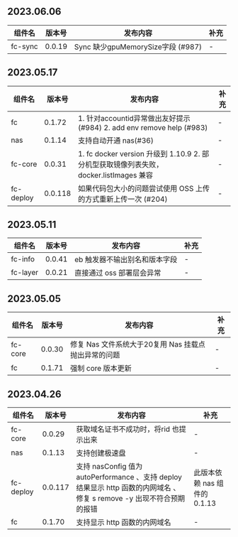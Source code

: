 ## 2023.06.06

| 组件名 | 版本号 | 发布内容 | 补充 |
| --- | --- | --- |--- |
| fc-sync | 0.0.19 | Sync 缺少gpuMemorySize字段 (#987) | - |

## 2023.05.17

| 组件名 | 版本号 | 发布内容 | 补充 |
| --- | --- | --- |--- |
| fc | 0.1.72 | 1. 针对accountid异常做出友好提示(#984) 2. add env remove help (#983) | - |
| nas | 0.1.14 | 支持自动开通 nas(#36) | - |
| fc-core | 0.0.31 | 1. fc docker version 升级到 1.10.9  2. 部分机型获取镜像列表失败， docker.listImages 兼容 | - |
| fc-deploy | 0.0.118 | 如果代码包大小的问题尝试使用 OSS 上传的方式重新上传一次 (#204) | - |



## 2023.05.11

| 组件名 | 版本号 | 发布内容 | 补充 |
| --- | --- | --- |--- |
| fc-info | 0.0.41 | eb 触发器不输出别名和版本字段 | - |
| fc-layer | 0.0.21 | 直接通过 oss 部署层会异常 | - |


## 2023.05.05

| 组件名 | 版本号 | 发布内容 | 补充 |
| --- | --- | --- |--- |
| fc-core | 0.0.30 | 修复 Nas 文件系统大于20复用 Nas 挂载点抛出异常的问题 | - |
| fc | 0.1.71 | 强制 core 版本更新 | - |

## 2023.04.26

| 组件名 | 版本号 | 发布内容 | 补充 |
| --- | --- | --- |--- |
| fc-core | 0.0.29 | 获取域名证书不成功时，将rid 也提示出来 | - |
| nas | 0.1.13 | 支持创建极速盘 | - |
| fc-deploy | 0.0.117 | 支持 nasConfig 值为 autoPerformance 、支持 deploy 结果显示 http 函数的内网域名 、修复 s remove -y 出现不符合预期的报错 | 此版本依赖 nas 组件的 0.1.13 |
| fc | 0.1.70 | 支持显示 http 函数的内网域名 | - |




